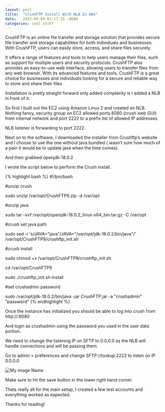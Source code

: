 ```yaml
---
layout: post
title:  "CrushFTP Install With NLB In AWS"
date:   2022-09-09 01:17:15 -0600
categories: cool stuff
---
```

CrushFTP is an online file transfer and storage solution that provides secure file transfer and storage capabilities for both individuals and businesses. With CrushFTP, users can easily store, access, and share files securely.

It offers a range of features and tools to help users manage their files, such as support for multiple users and security protocols. CrushFTP also provides an easy-to-use web interface, allowing users to transfer files from any web browser. With its advanced features and tools, CrushFTP is a great choice for businesses and individuals looking for a secure and reliable way to store and share their files

Installation is pretty straight forward only added complexity is I added a NLB in front of it.

So first I built out the EC2 using Amazon Linux 2 and created an NLB.
Nothing fancy, security group on EC2 allowed ports 8080 (crush web GUI) from internal network and port 2222 to a prefix list of allowed IP addresses.

NLB listener is forwarding to port 2222.

Next on to the software, I downloaded the installer from Crushftp’s website and I choose to use the one without java bundled ( wasn’t sure how much of a pain it would be to update java when the time comes).

And then grabbed openjdk-18.0.2

I wrote the script below to perform the Crush install.

{% highlight bash %}
#!/bin/bash

#unzip crush

sudo unzip /var/opt/CrushFTP9.zip -d /var/opt

#unzip java

sudo tar -xvf /var/opt/openjdk-18.0.2_linux-x64_bin.tar.gz -C /var/opt

#crush set java path

sudo sed -i 's/JAVA="java"/JAVA="\/var\/opt\/jdk-18.0.2\/bin\/java"/' /var/opt/CrushFTP9/crushftp_init.sh


#crush install

sudo chmod +x /var/opt/CrushFTP9/crushftp_init.sh

cd /var/opt/CrushFTP9

sudo ./crushftp_init.sh install


#set crushadmin password

sudo /var/opt/jdk-18.0.2/bin/java -jar CrushFTP.jar -a "crushadmin" "password"
{% endhighlight %}

Once the instance has initialized you should be able to log into crush from http://<ip address>:8080

And login as crushadmin using the password you used in the user data portion.


We need to change the listening IP on SFTP to 0.0.0.0 as the NLB will handle connections and will be passing them.

Go to admin > preferences and change SFTP://lookup:2222 to listen on IP 0.0.0.0

![My image Name](/assets/images/crush.png)

Make sure to hit the save button in the lower right hand corner.

Thats really all for the main setup, I created a few test accounts and everything worked as expected.

Thanks for reading!
